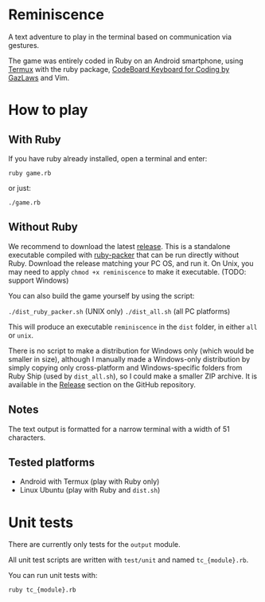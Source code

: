 # Reminiscence

A text adventure to play in the terminal based on communication via gestures.

The game was entirely coded in Ruby on an Android smartphone, using [Termux](https://termux.com) with the ruby package, [CodeBoard Keyboard for Coding by GazLaws](https://play.google.com/store/apps/details?id=com.gazlaws.codeboard) and Vim.

# How to play

## With Ruby

If you have ruby already installed, open a terminal and enter:

`ruby game.rb`

or just:

`./game.rb`

## Without Ruby

We recommend to download the latest [release](https://github.com/hsandt/reminiscence/releases). This is a standalone executable compiled with [ruby-packer](https://github.com/pmq20/ruby-packer) that can be run directly without Ruby. Download the release matching your PC OS, and run it. On Unix, you may need to apply `chmod +x reminiscence` to make it executable. (TODO: support Windows)

You can also build the game yourself by using the script:

`./dist_ruby_packer.sh` (UNIX only)
`./dist_all.sh` (all PC platforms)

This will produce an executable `reminiscence` in the `dist` folder, in either `all` or `unix`.

There is no script to make a distribution for Windows only (which would be smaller in size), although I manually made a Windows-only distribution by simply copying only cross-platform and Windows-specific folders from Ruby Ship (used by `dist_all.sh`), so I could make a smaller ZIP archive. It is available in the [Release](https://github.com/hsandt/reminiscence/releases) section on the GitHub repository.

## Notes

The text output is formatted for a narrow terminal with a width of 51 characters.

## Tested platforms

* Android with Termux (play with Ruby only)
* Linux Ubuntu (play with Ruby and `dist.sh`)

# Unit tests

There are currently only tests for the `output` module.

All unit test scripts are written with `test/unit` and named `tc_{module}.rb`.

You can run unit tests with:

`ruby tc_{module}.rb`
